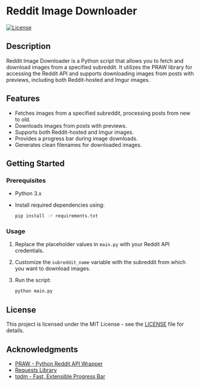 # Reddit Image Downloader

[![License](https://img.shields.io/badge/License-MIT-blue.svg)](https://github.com/LinearArray/reddit-image-downloader/blob/main/LICENSE)

## Description

Reddit Image Downloader is a Python script that allows you to fetch and download images from a specified subreddit. It utilizes the PRAW library for accessing the Reddit API and supports downloading images from posts with previews, including both Reddit-hosted and Imgur images.

## Features

- Fetches images from a specified subreddit, processing posts from new to old.
- Downloads images from posts with previews.
- Supports both Reddit-hosted and Imgur images.
- Provides a progress bar during image downloads.
- Generates clean filenames for downloaded images.

## Getting Started

### Prerequisites

- Python 3.x
- Install required dependencies using:

  ```bash
  pip install -r requirements.txt
  ```

### Usage

1. Replace the placeholder values in `main.py` with your Reddit API credentials.
2. Customize the `subreddit_name` variable with the subreddit from which you want to download images.
3. Run the script:

   ```bash
   python main.py
   ```

## License

This project is licensed under the MIT License - see the [LICENSE](LICENSE) file for details.

## Acknowledgments

- [PRAW - Python Reddit API Wrapper](https://praw.readthedocs.io/)
- [Requests Library](https://docs.python-requests.org/en/latest/)
- [tqdm - Fast, Extensible Progress Bar](https://tqdm.github.io/)
